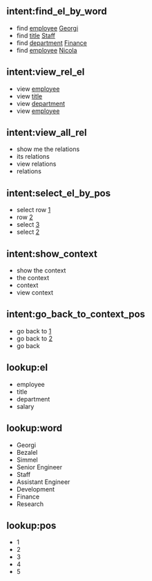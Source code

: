 ## intent:find_el_by_word
- find [employee](el) [Georgi](word)
- find [title](el) [Staff](word)
- find [department](el) [Finance](word)
- find [employee](el) [Nicola](word)

## intent:view_rel_el
- view [employee](el)
- view [title](el)
- view [department](el)
- view [employee](el)

## intent:view_all_rel
- show me the relations
- its relations
- view relations
- relations

## intent:select_el_by_pos
- select row [1](pos)
- row [2](pos)
- select [3](pos)
- select [2](pos)

## intent:show_context
- show the context
- the context
- context
- view context

## intent:go_back_to_context_pos
- go back to [1](pos)
- go back to [2](pos)
- go back

## lookup:el
- employee
- title
- department
- salary

## lookup:word
- Georgi
- Bezalel
- Simmel
- Senior Engineer
- Staff
- Assistant Engineer
- Development
- Finance
- Research

## lookup:pos
- 1
- 2
- 3
- 4
- 5